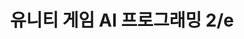 ---
title: "유니티 게임 AI 프로그래밍 2/e"
layout: archive
permalink: categories/ai_programming
author_profile: true
sidebar_main: true
---